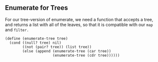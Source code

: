 ## Enumerate for Trees

For our tree-version of enumerate, we need a function that accepts a tree, and
returns a list with all of the leaves, so that it is compatible with our `map`
and `filter.`

    
    
    (define (enumerate-tree tree)
      (cond ((null? tree) nil)
            ((not (pair? tree)) (list tree))
            (else (append (enumerate-tree (car tree))
                          (enumerate-tree (cdr tree))))))
    


